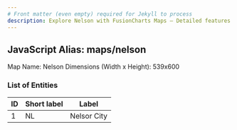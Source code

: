 ```yaml
---
# Front matter (even empty) required for Jekyll to process
description: Explore Nelson with FusionCharts Maps – Detailed features for seamless integration. Try now & enhance your data visualization today! 
---
```


## JavaScript Alias: maps/nelson

Map Name: Nelson
Dimensions (Width x Height): 539x600





### List of Entities

ID | Short label | Label
---|---|---|
1|NL|Nelsor City

